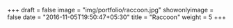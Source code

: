 +++
draft = false
image = "img/portfolio/raccoon.jpg"
showonlyimage = false
date = "2016-11-05T19:50:47+05:30"
title = "Raccoon"
weight = 5
+++
